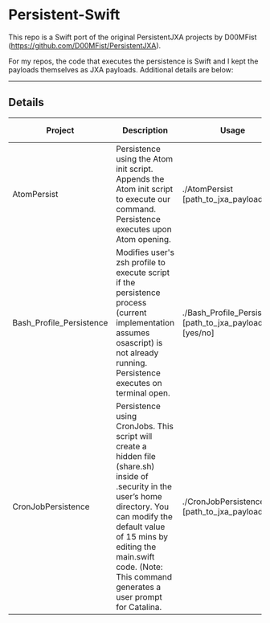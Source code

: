 # Persistent-Swift

This repo is a Swift port of the original PersistentJXA projects by D00MFist (https://github.com/D00MFist/PersistentJXA). 

For my repos, the code that executes the persistence is Swift and I kept the payloads themselves as JXA payloads. Additional details are below:

---------------------------
## Details

|Project	|          Description                      |	Usage	|Artifacts Created|	Commandline Commands Executed|
|---------|-------------------------------------------|--------|-----------------|-----------------------------|
|AtomPersist | Persistence using the Atom init script. Appends the Atom init script to execute our command. Persistence executes upon Atom opening.| ./AtomPersist [path_to_jxa_payload] | Modification to end of: /System/Volumes/Data/Users/{User}/.atom/init.coffee | N/A|
|Bash_Profile_Persistence |Modifies user's zsh profile to execute script if the persistence process (current implementation assumes osascript) is not already running. Persistence executes on terminal open. | ./Bash_Profile_Persistence [path_to_jxa_payload] [yes/no] | $HOME/.bash_profile or $HOME/.zshenv If select "yes" for hidden file creation then: $HOME/.security/apple.sh and $HOME/.security/update.sh | N/A by default. "no" for hidden file creation; option If select "yes" for hidden file creation then: sh $HOME/.security/apple.sh and sh $HOME/.security/update.sh|
|CronJobPersistence | Persistence using CronJobs. This script will create a hidden file (share.sh) inside of .security in the user’s home directory. You can modify the default value of 15 mins by editing the main.swift code. (Note: This command generates a user prompt for Catalina. | ./CronJobPersistence [path_to_jxa_payload] | $HOME/.security/.share.sh, crontab entry| sh -c echo "$(echo '15 * * * * cd $HOME/.security && ./.share.sh' ; crontab -l)" | crontab -, sh -c (Persistence Action)|
